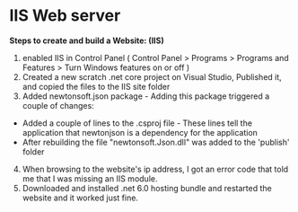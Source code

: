 # IIS Web server

**Steps to create and build a Website: (IIS)**
1. enabled IIS in Control Panel ( Control Panel > Programs > Programs and Features > Turn Windows features on or off )
2. Created a new scratch .net core project on Visual Studio, Published it, and copied the files to the IIS site folder
3. Added newtonsoft.json package - Adding this package triggered a couple of changes:
- Added a couple of lines to the .csproj file - These lines tell the application that newtonjson is a dependency for the application
- After rebuilding the file "newtonsoft.Json.dll" was added to the 'publish' folder
4. When browsing to the website's ip address, I got an error code that told me that I was missing an IIS module.
5. Downloaded and installed .net 6.0 hosting bundle and restarted the website and it worked just fine.
